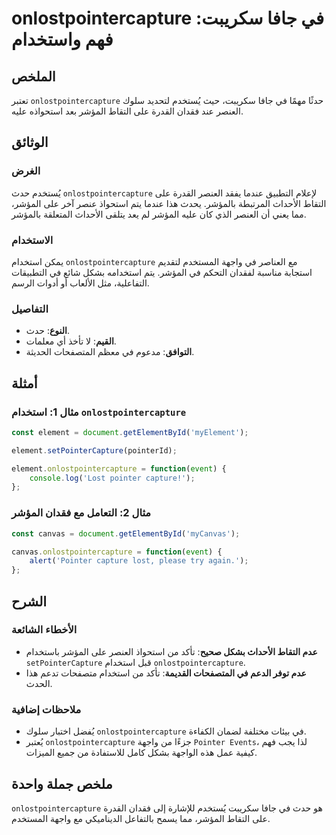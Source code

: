 <!--
Meta Description: # onlostpointercapture في جافا سكريبت: فهم واستخدام ## الملخص تعتبر `onlostpointercapture` حدثًا مهمًا في جافا سكريبت، حيث يُستخدم لتحديد سلوك العنصر ...
Meta Keywords: onlostpointercapture, المؤشر, على, حدث, العنصر
-->

# onlostpointercapture في جافا سكريبت: فهم واستخدام

## الملخص
تعتبر `onlostpointercapture` حدثًا مهمًا في جافا سكريبت، حيث يُستخدم لتحديد سلوك العنصر عند فقدان القدرة على التقاط المؤشر بعد استحواذه عليه.

## الوثائق
### الغرض
يُستخدم حدث `onlostpointercapture` لإعلام التطبيق عندما يفقد العنصر القدرة على التقاط الأحداث المرتبطة بالمؤشر. يحدث هذا عندما يتم استحواذ عنصر آخر على المؤشر، مما يعني أن العنصر الذي كان عليه المؤشر لم يعد يتلقى الأحداث المتعلقة بالمؤشر.

### الاستخدام
يمكن استخدام `onlostpointercapture` مع العناصر في واجهة المستخدم لتقديم استجابة مناسبة لفقدان التحكم في المؤشر. يتم استخدامه بشكل شائع في التطبيقات التفاعلية، مثل الألعاب أو أدوات الرسم.

### التفاصيل
- **النوع**: حدث.
- **القيم**: لا تأخذ أي معلمات.
- **التوافق**: مدعوم في معظم المتصفحات الحديثة.

## أمثلة
### مثال 1: استخدام `onlostpointercapture`
```javascript
const element = document.getElementById('myElement');

element.setPointerCapture(pointerId);

element.onlostpointercapture = function(event) {
    console.log('Lost pointer capture!');
};
```

### مثال 2: التعامل مع فقدان المؤشر
```javascript
const canvas = document.getElementById('myCanvas');

canvas.onlostpointercapture = function(event) {
    alert('Pointer capture lost, please try again.');
};
```

## الشرح
### الأخطاء الشائعة
- **عدم التقاط الأحداث بشكل صحيح**: تأكد من استحواذ العنصر على المؤشر باستخدام `setPointerCapture` قبل استخدام `onlostpointercapture`.
- **عدم توفر الدعم في المتصفحات القديمة**: تأكد من استخدام متصفحات تدعم هذا الحدث.

### ملاحظات إضافية
- يُفضل اختبار سلوك `onlostpointercapture` في بيئات مختلفة لضمان الكفاءة.
- يُعتبر `onlostpointercapture` جزءًا من واجهة `Pointer Events`، لذا يجب فهم كيفية عمل هذه الواجهة بشكل كامل للاستفادة من جميع الميزات.

## ملخص جملة واحدة
`onlostpointercapture` هو حدث في جافا سكريبت يُستخدم للإشارة إلى فقدان القدرة على التقاط المؤشر، مما يسمح بالتفاعل الديناميكي مع واجهة المستخدم.